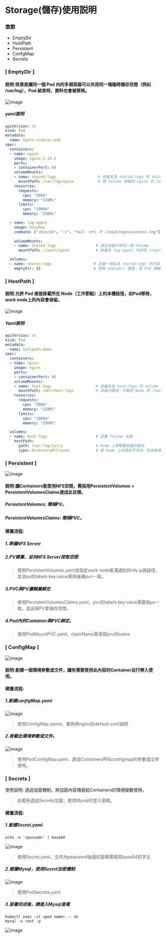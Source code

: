 # Storage(儲存)使用説明
### 章節
* EmptyDir
* HostPath
* Persistent
* ConfgMap
* Secrets
### [ EmptyDir ]
#### 說明:效果是讓同一個 Pod 內的多個容器可以共用同一塊臨時儲存空間（例如 /var/log），Pod 結束時，資料也會被移除。
![image](https://user-images.githubusercontent.com/39659664/223010027-1f7aa4a8-e881-45d9-870b-f185e85bc448.png)
##### yaml說明
```yaml
apiVersion: v1
kind: Pod
metadata:
  name: nginx-sidecar-pod                 
spec:
  containers:
  - name: nginx                           
    image: nginx:1.14.2                   
    ports:
    - containerPort: 80                   
    volumeMounts:
    - name: shared-logs                   # 掛載名為 shared-logs 的 Volume
      mountPath: /var/log/nginx           # 將 Volume 掛載到 nginx 的 log 資料夾路徑
    resources:
      requests:
        cpu: "500m"                       
        memory: "128Mi"                   
      limits:
        cpu: "1000m"                     
        memory: "256Mi"                   

  - name: log-agent                       
    image: busybox                       
    command: ["/bin/sh", "-c", "tail -n+1 -F /input/nginx/access.log"]
                                         
    volumeMounts:
    - name: shared-logs                  # 與主容器共用同一個 Volume
      mountPath: /input/nginx            # 掛載在 log-agent 內部為 /input/nginx

  volumes:
  - name: shared-logs                   # 定義一個名為 shared-logs 的共享 Volume
    emptyDir: {}                        # 使用 emptyDir 類型：當 Pod 被建立時產生，刪除後資料會消失
```
### [ HostPath ]
#### 說明:允許 Pod 直接掛載所在 Node（工作節點）上的本機路徑，如Pod移除，work node上的內容會保留。
![image](https://user-images.githubusercontent.com/39659664/223010500-437057b0-c669-439a-80ff-045cdf429e1d.png)
##### Yaml說明
```yaml
apiVersion: v1
kind: Pod
metadata:
  name: hostpath-demo                    
spec:
  containers:
  - name: nginx                          
    image: nginx
    ports:
    - containerPort: 80
    volumeMounts:
    - name: host-logs                    # 掛載名為 host-logs 的 Volume
      mountPath: /mnt/host-logs          # 容器內路徑：可看到 Node 的 /var/log 內容
    resources:
      requests:
        cpu: "200m"
        memory: "128Mi"
      limits:
        cpu: "1000m"
        memory: "256Mi"            

  volumes:
  - name: host-logs                      # 定義 Volume 名稱
    hostPath:
      path: /var/log/jarry               # Node 上實際要掛載的路徑
      type: DirectoryOrCreate            # 若 Node 上此路徑不存在，則自動建立資料夾
```
### [ Persistent ]
![image](https://user-images.githubusercontent.com/39659664/223010972-6128aaf6-19a0-4a14-9e64-1fb0d55e47cb.png)
#### 說明:讓Containers能使用NFS空間，需採用PersistentVolumes + PersistentVolumesClaims達成此目標。
##### PersistentVolumes: 簡稱PV。
##### PersistentVolumesClaims: 簡稱PVC。 
#### 建置流程:
##### 1.準備NFS Server
##### 2.PV建置，並向NFS Server挖取空間
> 使用PersistentVolumes.yaml並指定work node能溝通到的nfs ip與路徑，並且pv的labels key:value需與後續pvc一致。
##### 3.PVC與PV邏輯層綁定
> 使用PersistentVolumesClaims.yaml，pvc的labels key:value需要與pv一致，並且與PV拿儲存空間。
##### 4.Pod內的Container與PVC綁定。
> 使用PodMountPVC.yaml，claimName需填寫pvc的name
### [ ConfigMap ]
![image](https://user-images.githubusercontent.com/39659664/223612473-5118e1c3-9ebc-4d84-9c97-b64f8dfbc0a9.png)
#### 說明:創建一個環境參數或文件，讓有需要使用此內容的Container自行帶入使用。
#### 建置流程:
##### 1.創建configMap.yaml
![image](https://user-images.githubusercontent.com/39659664/223613431-dae72a3d-2b78-4ac5-94a1-b10001784d7f.png)
> 使用ConfigMap.yamls，範例用nginx的default.conf說明
##### 2.掛載此環境參數或文件。
![image](https://user-images.githubusercontent.com/39659664/223614311-985f364f-9eb9-411d-9471-63a424d38363.png)
> 使用PodConfigMap.yaml，達成Containers呼叫configmap的參數或文件使用。
### [ Secrets ]
使用說明: 透過加密機制，將加密內容傳遞給Containers的環境變數使用。
> 此範例透過Secrets加密，更改Mysql的登入密碼。
#### 建置流程:
##### 1.創建Secret.yaml
    echo -n '<passwd>' | base64
![image](https://user-images.githubusercontent.com/39659664/223894085-6540614e-c03f-418a-a319-66416fa071b9.png)
> 使用Secret.yaml，文件內password後面的密碼需填寫base64的字元
##### 2.建置Mysql，使用Secret加密機制
![image](https://user-images.githubusercontent.com/39659664/223894740-6d94579d-e330-4905-9b90-c5cc800ceb6b.png)
> 使用PodSecrets.yaml
##### 3.部署完成後，請進入Mysql查看
    kubectl exec -it <pod name> -- sh
    mysql -u root -p
![image](https://user-images.githubusercontent.com/39659664/223895723-140bfdd2-a542-4292-bb46-2888a67bf051.png)
